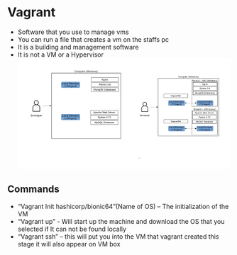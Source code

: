 # Vagrant
* Software that you use to manage vms
* You can run a file that creates a vm on the staffs pc
* It is a building and management software 
* It is not a VM or a Hypervisor    
![img.png](img.png)
  
## Commands
* “Vagrant Init hashicorp/bionic64”(Name of OS) – The initialization of the VM 
* “Vagrant up” - Will start up the machine and download the OS that you selected if It can not be found locally 
* “Vagrant ssh” – this will put you into the VM that vagrant created this stage it will also appear on VM box                                                                                   
                      